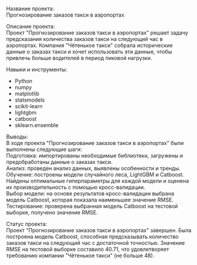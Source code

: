 Название проекта: <br>
Прогнозирование заказов такси в аэропортах

Описание проекта: <br>
Проект "Прогнозирование заказов такси в аэропортах" решает задачу предсказания количества заказов такси на следующий час в аэропортах. Компания "Чётенькое такси" собрала исторические данные о заказах такси и хочет использовать эти данные, чтобы привлечь больше водителей в период пиковой нагрузки.

Навыки и инструменты:
- Python
- numpy
- matplotlib
- statsmodels
- scikit-learn
- lightgbm
- catboost
- sklearn.ensemble

Выводы:<br> 
В ходе проекта "Прогнозирование заказов такси в аэропортах" были выполнены следующие шаги:<br> 
Подготовка: импортированы необходимые библиотеки, загружены и предобработаны данные о заказах такси.<br> 
Анализ: проведен анализ данных, выявлены особенности и тренды.<br> 
Обучение: построены модели случайного леса, LightGBM и Catboost. Найдены оптимальные гиперпараметры для каждой модели и оценена их производительность с помощью кросс-валидации.<br> 
Выбор модели: на основе результатов кросс-валидации выбрана модель Catboost, которая показала наименьшее значение RMSE.<br> 
Тестирование: проверена выбранная модель Catboost на тестовой выборке, получено значение RMSE.<br> 

Статус проекта:<br> 
Проект "Прогнозирование заказов такси в аэропортах" завершен. Была построена модель Catboost, способная предсказывать количество заказов такси на следующий час с достаточной точностью. Значение RMSE на тестовой выборке составило 40.71, что удовлетворяет требованию компании "Чётенькое такси" (не больше 48).
